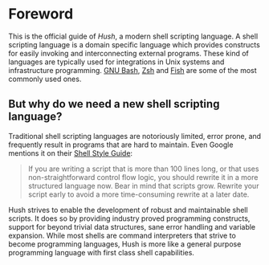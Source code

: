 # Foreword

This is the official guide of *Hush*, a modern shell scripting language. A shell scripting language is a domain specific language which provides constructs for easily invoking and interconnecting external programs. These kind of languages are typically used for integrations in Unix systems and infrastructure programming. [GNU Bash](https://www.gnu.org/software/bash/), [Zsh](https://www.zsh.org/) and [Fish](https://fishshell.com/) are some of the most commonly used ones.

## But why do we need a new shell scripting language?

Traditional shell scripting languages are notoriously limited, error prone, and frequently result in programs that are hard to maintain. Even Google mentions it on their [Shell Style Guide](https://google.github.io/styleguide/shellguide.html#when-to-use-shell):

> If you are writing a script that is more than 100 lines long, or that uses non-straightforward control flow logic, you should rewrite it in a more structured language now. Bear in mind that scripts grow. Rewrite your script early to avoid a more time-consuming rewrite at a later date.

Hush strives to enable the development of robust and maintainable shell scripts. It does so by providing industry proved programming constructs, support for beyond trivial data structures, sane error handling and variable expansion. While most shells are command interpreters that strive to become programming languages, Hush is more like a general purpose programming language with first class shell capabilities.
